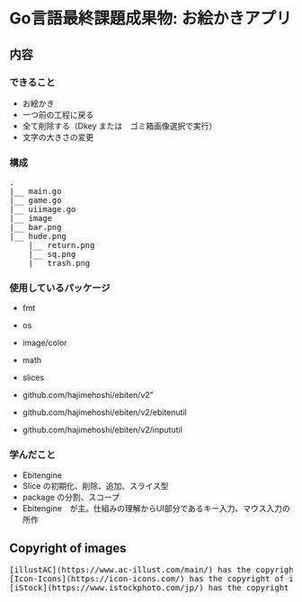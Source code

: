 # Go言語最終課題成果物: お絵かきアプリ

## 内容

### できること

* お絵かき
* 一つ前の工程に戻る
* 全て削除する（Dkey または　ゴミ箱画像選択で実行）
* 文字の大きさの変更

### 構成

<pre>
.
|__ main.go
|__ game.go
|__ uiimage.go
|__ image
|__ bar.png
|__ hude.png
    |__ return.png
    |__ sq.png
    |__ trash.png
</pre>

### 使用しているパッケージ

* fmt
* os
* image/color
* math
* slices

* github.com/hajimehoshi/ebiten/v2"
* github.com/hajimehoshi/ebiten/v2/ebitenutil
* github.com/hajimehoshi/ebiten/v2/inpututil

### 学んだこと

* Ebitengine
* Slice の初期化、削除、追加、スライス型
* package の分割、スコープ
* Ebitengine　が主。仕組みの理解からUI部分であるキー入力、マウス入力の所作

## Copyright of images
<pre>
[illustAC](https://www.ac-illust.com/main/) has the copyright of images under the img directory.
[Icon-Icons](https://icon-icons.com/) has the copyright of images under the img directory.
[iStock](https://www.istockphoto.com/jp/) has the copyright of images under the img directory.
</pre>
